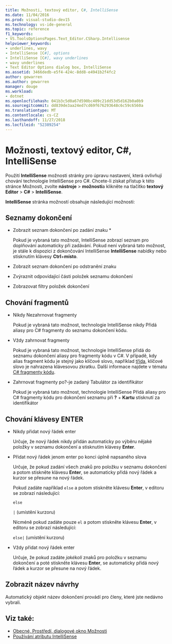```yaml
---
title: Možnosti, textový editor, C#, IntelliSense
ms.date: 11/04/2016
ms.prod: visual-studio-dev15
ms.technology: vs-ide-general
ms.topic: reference
f1_keywords:
- VS.ToolsOptionsPages.Text_Editor.CSharp.Intellisense
helpviewer_keywords:
- underlines, wavy
- IntelliSense [C#], options
- IntelliSense [C#], wavy underlines
- wavy underlines
- Text Editor Options dialog box, IntelliSense
ms.assetid: 3466dedb-e5f4-424c-8dd8-e4941b2f4fc2
author: gewarren
ms.author: gewarren
manager: douge
ms.workload:
- dotnet
ms.openlocfilehash: 041b3c5d0a67d590bc409c21dd53d5d162b0a0b9
ms.sourcegitcommit: dd839de3aa24ed7cd69f676293648c6c59c6560a
ms.translationtype: MT
ms.contentlocale: cs-CZ
ms.lasthandoff: 11/27/2018
ms.locfileid: "52389254"
---
```

# <a name="options-text-editor-c-intellisense"></a>Možnosti, textový editor, C#, IntelliSense

Použití **IntelliSense** možnosti stránky pro úpravu nastavení, která ovlivňují chování technologie IntelliSense pro C#. Chcete-li získat přístup k této stránce Možnosti, zvolte **nástroje** > **možnosti**a klikněte na tlačítko **textový Editor**  >  **C#**  >  **IntelliSense**.

**IntelliSense** stránka možností obsahuje následující možnosti:

## <a name="completion-lists"></a>Seznamy dokončení

- Zobrazit seznam dokončení po zadání znaku *

   Pokud je vybraná tato možnost, IntelliSense zobrazí seznam pro doplňování automaticky při zadávání. Pokud není vybraná tato možnost, je stále k dispozici z dokončování IntelliSense **IntelliSense** nabídky nebo stisknutím klávesy **Ctrl**+**místo**.

- Zobrazit seznam dokončení po odstranění znaku

- Zvýraznit odpovídající části položek seznamu dokončení

- Zobrazovat filtry položek dokončení

## <a name="snippets-behavior"></a>Chování fragmentů

- Nikdy Nezahrnovat fragmenty

   Pokud je vybraná tato možnost, technologie IntelliSense nikdy Přidá aliasy pro C# fragmenty do seznamu dokončení kódu.

- Vždy zahrnovat fragmenty

   Pokud je vybraná tato možnost, technologie IntelliSense přidá do seznamu dokončení aliasy pro fragmenty kódu v C#. V případě, kdy alias fragment kódu je stejný jako klíčové slovo, například [třída](/dotnet/csharp/language-reference/keywords/class), klíčové slovo je nahrazena klávesovou zkratku. Další informace najdete v tématu [ C# fragmenty kódu](../../ide/visual-csharp-code-snippets.md).

- Zahrnovat fragmenty po?-je zadaný Tabulátor za identifikátor

   Pokud je vybraná tato možnost, technologie IntelliSense Přidá aliasy pro C# fragmenty kódu pro dokončení seznamu při **?** + **Kartu** stisknutí za identifikátor

## <a name="enter-key-behavior"></a>Chování klávesy ENTER

- Nikdy přidat nový řádek enter

   Určuje, že nový řádek nikdy přidán automaticky po výběru nějaké položky v seznamu dokončení a stisknutím klávesy **Enter**.

- Přidat nový řádek jenom enter po konci úplně napsaného slova

   Určuje, že pokud zadání všech znaků pro položku v seznamu dokončení a potom stiskněte klávesu **Enter**, se automaticky přidá nový řádek a kurzor se přesune na nový řádek.

   Pokud zadáte například `else` a potom stiskněte klávesu **Enter**, v editoru se zobrazí následující:

   `else`

   `|` (umístění kurzoru)

   Nicméně pokud zadáte pouze `el` a potom stiskněte klávesu **Enter**, v editoru se zobrazí následující:

   `else|` (umístění kurzoru)

- Vždy přidat nový řádek enter

   Určuje, že pokud zadáte *jakékoli* znaků pro položku v seznamu dokončení a poté stiskněte klávesu **Enter**, se automaticky přidá nový řádek a kurzor se přesune na nový řádek.

## <a name="show-name-suggestions"></a>Zobrazit název návrhy

Automatický objekt název dokončení provádí pro členy, které jste nedávno vybrali.

## <a name="see-also"></a>Viz také:

- [Obecné, Prostředí, dialogové okno Možnosti](../../ide/reference/general-environment-options-dialog-box.md)
- [Používání atributu IntelliSense](../../ide/using-intellisense.md)